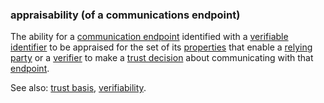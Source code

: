 ### appraisability (of a communications endpoint)

<p class="c8"><span>The ability for a </span><span class="c2"><a class="c3" href="#h.qstkv072p5tx">communication endpoint</a></span><span>&nbsp;identified with a </span><span class="c2"><a class="c3" href="#h.wyda231qefe">verifiable identifier</a></span><span>&nbsp;to be appraised for the set of its </span><span class="c2"><a class="c3" href="#h.c8vs1xa4uwn">properties</a></span><span>&nbsp;that enable a </span><span class="c2"><a class="c3" href="#h.61sr3qnr1eci">relying party</a></span><span>&nbsp;or a </span><span class="c2"><a class="c3" href="#h.xfewd7t01hu0">verifier</a></span><span>&nbsp;to make a </span><span class="c2"><a class="c3" href="#h.m8c86ccqis9r">trust decision</a></span><span>&nbsp;about communicating with that </span><span class="c2"><a class="c3" href="#h.yodlnk353mx">endpoint</a></span><span>.</span></p><p class="c8"><span>See also: </span><span class="c2"><a class="c3" href="#h.hwb3cttekok1">trust basis</a></span><span>, </span><span class="c2"><a class="c3" href="#h.v9dou4wg2h9d">verifiability</a></span><span class="c0">.</span></p>